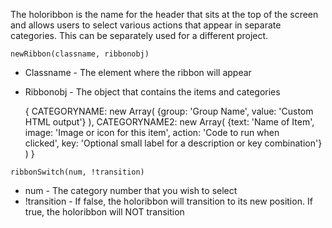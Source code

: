 The holoribbon is the name for the header that sits at the top of the screen and allows users to select various actions that appear in separate categories. This can be separately used for a different project.

`newRibbon(classname, ribbonobj)`
* Classname - The element where the ribbon will appear
* Ribbonobj - The object that contains the items and categories

    { CATEGORYNAME: 
      new Array( {group: 'Group Name', value: 'Custom HTML output'} ),
    CATEGORYNAME2: 
      new Array( {text: 'Name of Item', image: 'Image or icon for this item', action: 'Code to run when    
      clicked', key: 'Optional small label for a description or key combination'} ) }


`ribbonSwitch(num, !transition)`
* num - The category number that you wish to select
* !transition - If false, the holoribbon will transition to its new position. If true, the holoribbon will NOT transition
